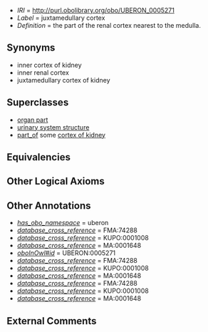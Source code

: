  * *IRI* = http://purl.obolibrary.org/obo/UBERON_0005271
 * *Label* = juxtamedullary cortex
 * *Definition* = the part of the renal cortex nearest to the medulla.

## Synonyms

 * inner cortex of kidney
 * inner renal cortex
 * juxtamedullary cortex of kidney

## Superclasses

 * [organ part](../../UBERON/64/UBERON_0000064.md)
 * [urinary system structure](../../UBERON/54/UBERON_0006554.md)
 * [part_of](../../BFO/50/BFO_0000050.md) some [cortex of kidney](../../UBERON/25/UBERON_0001225.md)

## Equivalencies


## Other Logical Axioms


## Other Annotations

 * *[has_obo_namespace](../../ce/oboInOwl#hasOBONamespace.md)* = uberon
 * *[database_cross_reference](../../ef/oboInOwl#hasDbXref.md)* = FMA:74288
 * *[database_cross_reference](../../ef/oboInOwl#hasDbXref.md)* = KUPO:0001008
 * *[database_cross_reference](../../ef/oboInOwl#hasDbXref.md)* = MA:0001648
 * *[oboInOwl#id](../../id/oboInOwl#id.md)* = UBERON:0005271
 * *[database_cross_reference](../../ef/oboInOwl#hasDbXref.md)* = FMA:74288
 * *[database_cross_reference](../../ef/oboInOwl#hasDbXref.md)* = KUPO:0001008
 * *[database_cross_reference](../../ef/oboInOwl#hasDbXref.md)* = MA:0001648
 * *[database_cross_reference](../../ef/oboInOwl#hasDbXref.md)* = FMA:74288
 * *[database_cross_reference](../../ef/oboInOwl#hasDbXref.md)* = KUPO:0001008
 * *[database_cross_reference](../../ef/oboInOwl#hasDbXref.md)* = MA:0001648

## External Comments

